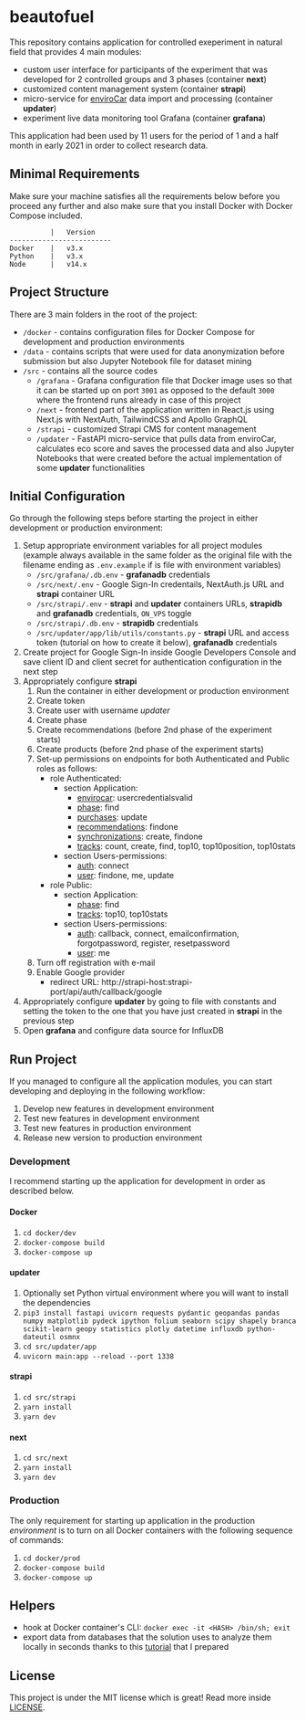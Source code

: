 # beautofuel

This repository contains application for controlled exeperiment in natural field that provides 4 main modules:

- custom user interface for participants of the experiment that was developed for 2 controlled groups and 3 phases (container **next**)
- customized content management system (container **strapi**)
- micro-service for [enviroCar](https://envirocar.org/) data import and processing (container **updater**)
- experiment live data monitoring tool Grafana (container **grafana**)

This application had been used by 11 users for the period of 1 and a half month in early 2021 in order to collect research data.

## Minimal Requirements

Make sure your machine satisfies all the requirements below before you proceed any further and also make sure that you install Docker with Docker Compose included.

```
          |   Version
-------------------------
Docker    |   v3.x
Python    |   v3.x
Node      |   v14.x
```

## Project Structure

There are 3 main folders in the root of the project:

- `/docker` - contains configuration files for Docker Compose for development and production environments
- `/data` - contains scripts that were used for data anonymization before submission but also Jupyter Notebook file for dataset mining
- `/src` - contains all the source codes
  - `/grafana` - Grafana configuration file that Docker image uses so that it can be started up on port `3001` as opposed to the default `3000` where the frontend runs already in case of this project
  - `/next` - frontend part of the application written in React.js using Next.js with NextAuth, TailwindCSS and Apollo GraphQL
  - `/strapi` - customized Strapi CMS for content management
  - `/updater` - FastAPI micro-service that pulls data from enviroCar, calculates eco score and saves the processed data and also Jupyter Notebooks that were created before the actual implementation of some **updater** functionalities

## Initial Configuration

Go through the following steps before starting the project in either development or production environment:

1. Setup appropriate environment variables for all project modules (example always available in the same folder as the original file with the filename ending as `.env.example` if is file with environment variables)
   - `/src/grafana/.db.env` - **grafanadb** credentials
   - `/src/next/.env` - Google Sign-In credentails, NextAuth.js URL and **strapi** container URL
   - `/src/strapi/.env` - **strapi** and **updater** containers URLs, **strapidb** and **grafanadb** credentials, `ON_VPS` toggle
   - `/src/strapi/.db.env` - **strapidb** credentials
   - `/src/updater/app/lib/utils/constants.py` - **strapi** URL and access token (tutorial on how to create it below), **grafanadb** credentials
2. Create project for Google Sign-In inside Google Developers Console and save client ID and client secret for authentication configuration in the next step
3. Appropriately configure **strapi**
   1. Run the container in either development or production environment
   2. Create token
   3. Create user with username _updater_
   4. Create phase
   5. Create recommendations (before 2nd phase of the experiment starts)
   6. Create products (before 2nd phase of the experiment starts)
   7. Set-up permissions on endpoints for both Authenticated and Public roles as follows:
      - role Authenticated:
        - section Application:
          - <u>envirocar</u>: usercredentialsvalid
          - <u>phase</u>: find
          - <u>purchases</u>: update
          - <u>recommendations</u>: findone
          - <u>synchronizations</u>: create, findone
          - <u>tracks</u>: count, create, find, top10, top10position, top10stats
        - section Users-permissions:
          - <u>auth</u>: connect
          - <u>user</u>: findone, me, update
      - role Public:
        - section Application:
          - <u>phase</u>: find
          - <u>tracks</u>: top10, top10stats
        - section Users-permissions:
          - <u>auth</u>: callback, connect, emailconfirmation, forgotpassword, register, resetpassword
          - <u>user</u>: me
   8. Turn off registration with e-mail
   9. Enable Google provider
      - redirect URL: http://strapi-host:strapi-port/api/auth/callback/google
4. Appropriately configure **updater** by going to file with constants and setting the token to the one that you have just created in **strapi** in the previous step
5. Open **grafana** and configure data source for InfluxDB

## Run Project

If you managed to configure all the application modules, you can start developing and deploying in the following workflow:

1. Develop new features in development environment
2. Test new features in development environment
3. Test new features in production environment
4. Release new version to production environment

### Development

I recommend starting up the application for development in order as described below.

#### Docker

1. `cd docker/dev`
2. `docker-compose build`
3. `docker-compose up`

#### updater

1. Optionally set Python virtual environment where you will want to install the dependencies
2. `pip3 install fastapi uvicorn requests pydantic geopandas pandas numpy matplotlib pydeck ipython folium seaborn scipy shapely branca scikit-learn geopy statistics plotly datetime influxdb python-dateutil osmnx`
3. `cd src/updater/app`
4. `uvicorn main:app --reload --port 1338`

#### strapi

1. `cd src/strapi`
2. `yarn install`
3. `yarn dev`

#### next

1. `cd src/next`
2. `yarn install`
3. `yarn dev`

### Production

The only requirement for starting up application in the production _environment_ is to turn on all Docker containers with the following sequence of commands:

1. `cd docker/prod`
2. `docker-compose build`
3. `docker-compose up`

## Helpers

- hook at Docker container's CLI: `docker exec -it <HASH> /bin/sh; exit`
- export data from databases that the solution uses to analyze them locally in seconds thanks to this [tutorial](https://github.com/sampittko/tuke-beautofuel/blob/main/EXPORT.md) that I prepared

## License

This project is under the MIT license which is great! Read more inside [LICENSE](https://github.com/sampittko/tuke-beautofuel/blob/main/LICENSE).
